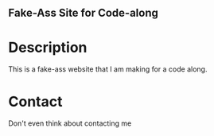 Fake-Ass Site for Code-along
---

# Description

This is a fake-ass website that I am making for a code along.

# Contact

Don't even think about contacting me
